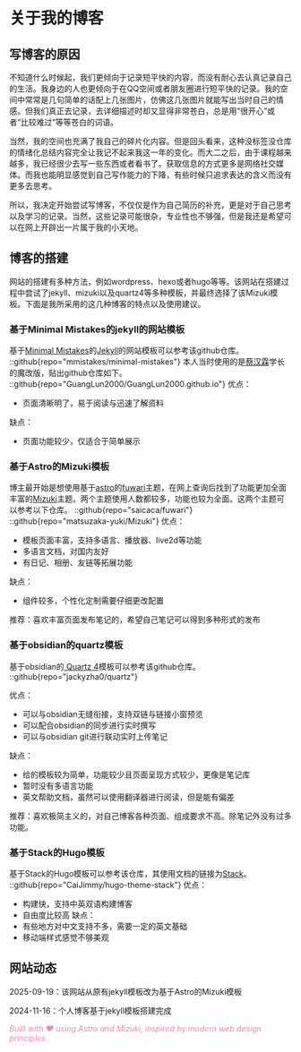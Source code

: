 # 关于我的博客
## 写博客的原因
不知道什么时候起，我们更倾向于记录短平快的内容，而没有耐心去认真记录自己的生活。我身边的人也更倾向于在QQ空间或者朋友圈进行短平快的记录。我的空间中常常是几句简单的话配上几张图片，仿佛这几张图片就能写出当时自己的情感。但我们真正去记录，去详细描述时却又显得非常苍白，总是用“很开心”或者“比较难过”等等苍白的词语。

当然，我的空间也充满了我自己的碎片化内容。但是回头看来，这种没标签没仓库的情绪化总结内容完全让我记不起来我这一年的变化。而大二之后，由于课程越来越多，我已经很少去写一些东西或者看书了。获取信息的方式更多是网络社交媒体。而我也能明显感觉到自己写作能力的下降，有些时候只追求表达的含义而没有更多去思考。

所以，我决定开始尝试写博客，不仅仅是作为自己简历的补充，更是对于自己思考以及学习的记录。当然，这些记录可能很杂，专业性也不够强，但是我还是希望可以在网上开辟出一片属于我的小天地。
## 博客的搭建
网站的搭建有多种方法，例如wordpress、hexo或者hugo等等。该网站在搭建过程中尝试了jekyll、mizuki以及quartz4等多种模板，并最终选择了该Mizuki模板。下面是我所采用的这几种博客的特点以及使用建议。

### 基于Minimal Mistakes的jekyll的网站模板
基于[Minimal Mistakes](https://mademistakes.com/)的[Jekyll](https://jekyllrb.com/)的网站模板可以参考该github仓库。
::github{repo="mmistakes/minimal-mistakes"}
本人当时使用的是[蔡汉霖](https://caihanlin.com/)学长的魔改版，贴出github仓库如下。
::github{repo="GuangLun2000/GuangLun2000.github.io"}
优点：
- 页面清晰明了，易于阅读与迅速了解资料

缺点：
- 页面功能较少，仅适合于简单展示
### 基于Astro的Mizuki模板
博主最开始是想使用基于[astro](https://docs.astro.build/en/getting-started/)的[fuwari](https://github.com/saicaca/fuwari/)主题，在网上查询后找到了功能更加全面丰富的[Mizuki](https://docs.mizuki.mysqil.com/)主题。两个主题使用人数都较多，功能也较为全面。这两个主题可以参考以下仓库。
::github{repo="saicaca/fuwari"}
::github{repo="matsuzaka-yuki/Mizuki"}
优点：
- 模板页面丰富，支持多语言、播放器、live2d等功能
- 多语言文档，对国内友好
- 有日记、相册、友链等拓展功能

缺点：
- 组件较多，个性化定制需要仔细更改配置

推荐：喜欢丰富页面发布笔记的，希望自己笔记可以得到多种形式的发布
### 基于obsidian的quartz模板
基于obsidian的[ Quartz 4](https://quartz.jzhao.xyz/)模板可以参考该github仓库。
::github{repo="jackyzha0/quartz"}

优点：
- 可以与obsidian无缝衔接，支持双链与链接小窗预览
- 可以配合obsidian的同步进行实时撰写
- 可以与obsidian git进行联动实时上传笔记

缺点：
- 给的模板较为简单，功能较少且页面呈现方式较少，更像是笔记库
- 暂时没有多语言功能
- 英文帮助文档，虽然可以使用翻译器进行阅读，但是能有偏差

推荐：喜欢极简主义的，对自己博客各种页面、组成要求不高。除笔记外没有过多功能。

### 基于Stack的Hugo模板
基于Stack的Hugo模板可以参考该仓库，其使用文档的链接为[Stack](https://stack.jimmycai.com/)。
::github{repo="CaiJimmy/hugo-theme-stack"}
优点：
- 构建快，支持中英双语构建博客
- 自由度比较高
缺点：
- 有些地方对中文支持不多，需要一定的英文基础
- 移动端样式感觉不够美观

## 网站动态
2025-09-19：该网站从原有jekyll模板改为基于Astro的Mizuki模板

2024-11-16：个人博客基于jekyll模板搭建完成

<span style="color:#ee88b1">*Built with ❤️ using Astro and Mizuki, inspired by modern web design principles.*</span>